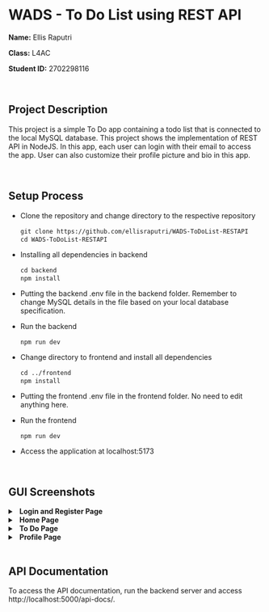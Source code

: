 # WADS - To Do List using REST API

**Name:** Ellis Raputri

**Class:** L4AC

**Student ID:** 2702298116

<br>

## Project Description
This project is a simple To Do app containing a todo list that is connected to the local MySQL database. This project shows the implementation of REST API in NodeJS. In this app, each user can login with their email to access the app. User can also customize their profile picture and bio in this app.

<br>

## Setup Process

- Clone the repository and change directory to the respective repository
    ```text
    git clone https://github.com/ellisraputri/WADS-ToDoList-RESTAPI
    cd WADS-ToDoList-RESTAPI
    ```

- Installing all dependencies in backend
    ```text
    cd backend
    npm install
    ```

- Putting the backend .env file in the backend folder. Remember to change MySQL details in the file based on your local database specification.

- Run the backend
    ```text
    npm run dev
    ```

- Change directory to frontend and install all dependencies
    ```text
    cd ../frontend
    npm install
    ```

- Putting the frontend .env file in the frontend folder. No need to edit anything here.

- Run the frontend
    ```text
    npm run dev
    ```

- Access the application at localhost:5173

<br>


## GUI Screenshots
<details>
<summary>&ensp;<b>Login and Register Page</b></summary>

- User can log in through the login page and register through the register page.

- If users forgot their password, they can also link to the forgot password page to resend an email to reconfigure their password.

    <img src="documentation/image/login.png" alt ="Login Page Image" width = "600"><br><br>

    <img src="documentation/image/register.png" alt ="Register Page Image" width = "600"><br><br>

    <img src="documentation/image/forgot_password.png" alt ="Forgot Password Page Image" width = "600"><br>

<br>
</details>

<details>
<summary>&ensp;<b>Home Page</b></summary>

- Landing page for the user to proceed to the To Do app.

  <img src="documentation/image/home.png" alt ="Home Page Image" width = "600"><br>

<br>
</details>

<details>
<summary>&ensp;<b>To Do Page</b></summary>

- Contains a simple to do app where users can add, update, or delete their tasks.

  <img src="documentation/image/todo.png" alt ="To Do Page Image" width = "600"><br>

<br>
</details>

<details>
<summary>&ensp;<b>Profile Page</b></summary>

- In this page, users can update their profile picture and bio.

  <img src="documentation/image/profile.png" alt ="Profile Page Image" width = "600"><br>

<br>
</details>


<br>


## API Documentation
To access the API documentation, run the backend server and access http://localhost:5000/api-docs/.

